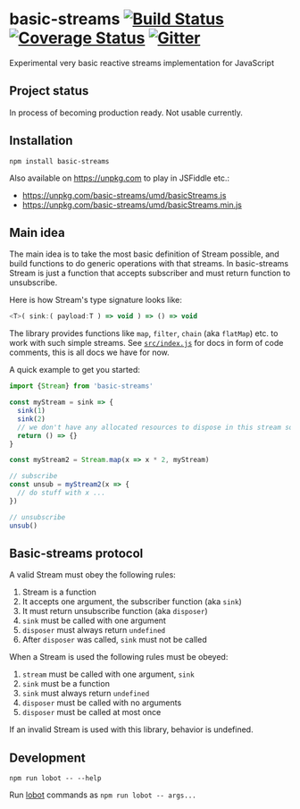 # basic-streams [![Build Status](https://travis-ci.org/rpominov/basic-streams.svg?branch=master)](https://travis-ci.org/rpominov/basic-streams) [![Coverage Status](https://coveralls.io/repos/rpominov/basic-streams/badge.svg?branch=master&service=github)](https://coveralls.io/github/rpominov/basic-streams?branch=master) [![Gitter](https://badges.gitter.im/pozadi/kefir.svg)](https://gitter.im/pozadi/kefir?utm_source=badge&utm_medium=badge&utm_campaign=pr-badge)

Experimental very basic reactive streams implementation for JavaScript

## Project status

In process of becoming production ready. Not usable currently.

## Installation

```
npm install basic-streams
```

Also available on https://unpkg.com to play in JSFiddle etc.:

 - https://unpkg.com/basic-streams/umd/basicStreams.js
 - https://unpkg.com/basic-streams/umd/basicStreams.min.js

## Main idea

The main idea is to take the most basic definition of Stream possible, and
build functions to do generic operations with that streams.
In basic-streams Stream is just a function that accepts subscriber and must
return function to unsubscribe.

Here is how Stream's type signature looks like:

```js
<T>( sink:( payload:T ) => void ) => () => void
```

The library provides functions like `map`, `filter`, `chain`
(aka `flatMap`) etc. to work with such simple streams.
See [`src/index.js`](https://github.com/rpominov/basic-streams/blob/master/src/index.js)
for docs in form of code comments, this is all docs we have for now.

A quick example to get you started:

```js
import {Stream} from 'basic-streams'

const myStream = sink => {
  sink(1)
  sink(2)
  // we don't have any allocated resources to dispose in this stream so just return a noop
  return () => {}
}

const myStream2 = Stream.map(x => x * 2, myStream)

// subscribe
const unsub = myStream2(x => {
  // do stuff with x ...
})

// unsubscribe
unsub()
```


## Basic-streams protocol

A valid Stream must obey the following rules:

1. Stream is a function
1. It accepts one argument, the subscriber function (aka `sink`)
1. It must return unsubscribe function (aka `disposer`)
1. `sink` must be called with one argument
1. `disposer` must always return `undefined`
1. After `disposer` was called, `sink` must not be called

When a Stream is used the following rules must be obeyed:

1. `stream` must be called with one argument, `sink`
1. `sink` must be a function
1. `sink` must always return `undefined`
1. `disposer` must be called with no arguments
1. `disposer` must be called at most once

If an invalid Stream is used with this library, behavior is undefined.



## Development

```
npm run lobot -- --help
```

Run [lobot](https://github.com/rpominov/lobot) commands as `npm run lobot -- args...`
